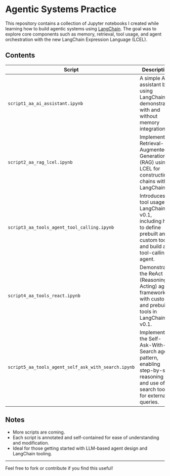# Agentic Systems Practice

This repository contains a collection of Jupyter notebooks I created while learning how to build agentic systems using [LangChain](https://www.langchain.dev/). The goal was to explore core components such as memory, retrieval, tool usage, and agent orchestration with the new LangChain Expression Language (LCEL).

## Contents

| Script | Description |
|--------|-------------|
| `script1_aa_ai_assistant.ipynb` | A simple AI assistant built using LangChain, demonstrated with and without memory integration. |
| `script2_aa_rag_lcel.ipynb` | Implements Retrieval-Augmented Generation (RAG) using LCEL for constructing chains with LangChain. |
| `script3_aa_tools_agent_tool_calling.ipynb` | Introduces tool usage in LangChain v0.1, including how to define prebuilt and custom tools, and build a tool-calling agent. |
| `script4_aa_tools_react.ipynb` | Demonstrates the ReAct (Reasoning + Acting) agent framework with custom and prebuilt tools in LangChain v0.1. |
| `script5_aa_tools_agent_self_ask_with_search.ipynb` | Implements the Self-Ask-With-Search agent pattern, enabling step-by-step reasoning and use of a search tool for external queries. |

## Notes
- More scripts are coming.
- Each script is annotated and self-contained for ease of understanding and modification.
- Ideal for those getting started with LLM-based agent design and LangChain tooling.

---

Feel free to fork or contribute if you find this useful!
